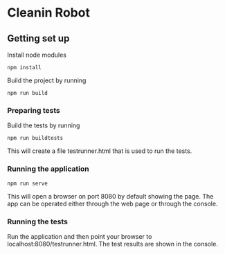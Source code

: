 # Cleanin Robot

## Getting set up

Install node modules

    npm install

Build the project by running

    npm run build

### Preparing tests

Build the tests by running

    npm run buildtests

This will create a file testrunner.html that is used to run the tests.

### Running the application

    npm run serve

This will open a browser on port 8080 by default showing the page. The app can be operated either through the web page
or through the console.

### Running the tests

Run the application and then point your browser to localhost:8080/testrunner.html. The test results are shown in the
console.

